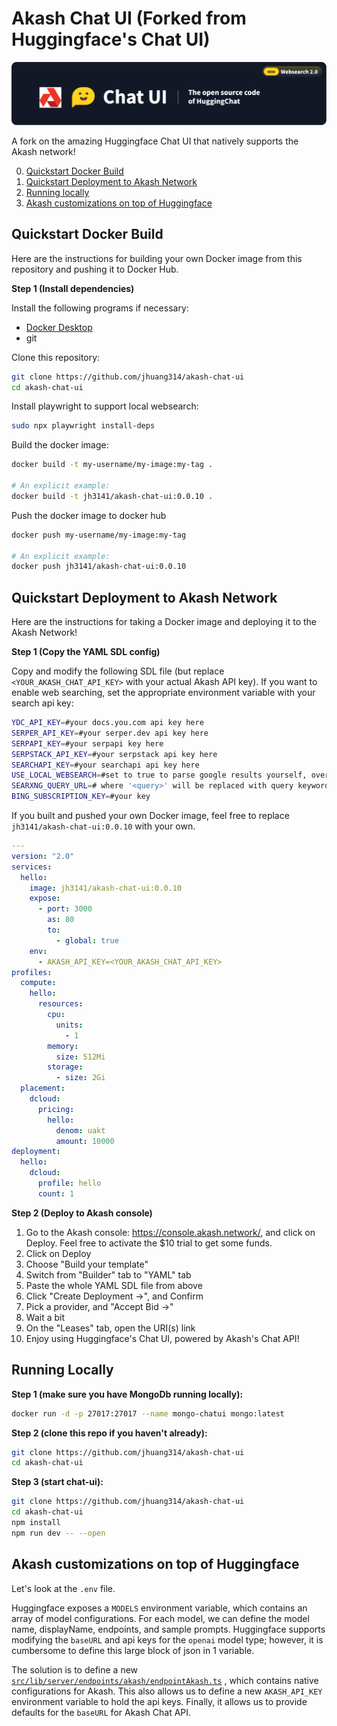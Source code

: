 # Akash Chat UI (Forked from Huggingface's Chat UI)

![Akash Chat UI repository thumbnail](https://raw.githubusercontent.com/jhuang314/akash-chat-ui/refs/heads/main/image.png)

A fork on the amazing Huggingface Chat UI that natively supports the Akash network!

0. [Quickstart Docker Build](#quickstart-docker-build)
1. [Quickstart Deployment to Akash Network](#quickstart-deployment-to-akash-network)
2. [Running locally](#running-locally)
3. [Akash customizations on top of Huggingface](#akash-customizations-on-top-of-huggingface)

## Quickstart Docker Build

Here are the instructions for building your own Docker image from this repository and pushing it to Docker Hub.

**Step 1 (Install dependencies)**

Install the following programs if necessary:
 * [Docker Desktop](https://www.docker.com/products/docker-desktop/)
 * git

Clone this repository:

```bash
git clone https://github.com/jhuang314/akash-chat-ui
cd akash-chat-ui
```

Install playwright to support local websearch:

```bash
sudo npx playwright install-deps
```

Build the docker image:

```bash
docker build -t my-username/my-image:my-tag .

# An explicit example:
docker build -t jh3141/akash-chat-ui:0.0.10 .
```

Push the docker image to docker hub

```bash
docker push my-username/my-image:my-tag

# An explicit example:
docker push jh3141/akash-chat-ui:0.0.10
```



## Quickstart Deployment to Akash Network

Here are the instructions for taking a Docker image and deploying it to the Akash Network!

**Step 1 (Copy the YAML SDL config)**

Copy and modify the following SDL file (but replace `<YOUR_AKASH_CHAT_API_KEY>` with your actual Akash API key).
If you want to enable web searching, set the appropriate environment variable with your search api key:

```bash
YDC_API_KEY=#your docs.you.com api key here
SERPER_API_KEY=#your serper.dev api key here
SERPAPI_KEY=#your serpapi key here
SERPSTACK_API_KEY=#your serpstack api key here
SEARCHAPI_KEY=#your searchapi api key here
USE_LOCAL_WEBSEARCH=#set to true to parse google results yourself, overrides other API keys
SEARXNG_QUERY_URL=# where '<query>' will be replaced with query keywords see https://docs.searxng.org/dev/search_api.html eg https://searxng.yourdomain.com/search?q=<query>&engines=duckduckgo,google&format=json
BING_SUBSCRIPTION_KEY=#your key
```

If you built and pushed your own Docker image, feel free to replace `jh3141/akash-chat-ui:0.0.10` with your own.

```yaml
---
version: "2.0"
services:
  hello:
    image: jh3141/akash-chat-ui:0.0.10
    expose:
      - port: 3000
        as: 80
        to:
          - global: true
    env:
      - AKASH_API_KEY=<YOUR_AKASH_CHAT_API_KEY>
profiles:
  compute:
    hello:
      resources:
        cpu:
          units:
            - 1
        memory:
          size: 512Mi
        storage:
          - size: 2Gi
  placement:
    dcloud:
      pricing:
        hello:
          denom: uakt
          amount: 10000
deployment:
  hello:
    dcloud:
      profile: hello
      count: 1
```

**Step 2 (Deploy to Akash console)**

1. Go to the Akash console: https://console.akash.network/, and click on Deploy. Feel free to activate the $10 trial to get some funds.
1. Click on Deploy
1. Choose "Build your template"
1. Switch from "Builder" tab to "YAML" tab
1. Paste the whole YAML SDL file from above
1. Click "Create Deployment ->", and Confirm
1. Pick a provider, and "Accept Bid ->"
1. Wait a bit
1. On the "Leases" tab, open the URI(s) link
1. Enjoy using Huggingface's Chat UI, powered by Akash's Chat API!

## Running Locally

**Step 1 (make sure you have MongoDb running locally):**

```bash
docker run -d -p 27017:27017 --name mongo-chatui mongo:latest
```

**Step 2 (clone this repo if you haven't already):**

```bash
git clone https://github.com/jhuang314/akash-chat-ui
cd akash-chat-ui
```

**Step 3 (start chat-ui):**

```bash
git clone https://github.com/jhuang314/akash-chat-ui
cd akash-chat-ui
npm install
npm run dev -- --open
```


## Akash customizations on top of Huggingface

Let's look at the `.env` file.

Huggingface exposes a `MODELS` environment variable, which contains an array of model configurations.
For each model, we can define the model name, displayName, endpoints, and sample prompts.
Huggingface supports modifying the `baseURL` and api keys for the `openai` model type; however, it is cumbersome to define this large block of json in 1 variable.

The solution is to define a new [`src/lib/server/endpoints/akash/endpointAkash.ts`](https://github.com/jhuang314/akash-chat-ui/blob/main/src/lib/server/endpoints/akash/endpointAkash.ts)
, which contains native configurations for Akash.
This also allows us to define a new `AKASH_API_KEY` environment variable to hold the api keys.
Finally, it allows us to provide defaults for the `baseURL` for Akash Chat API.
